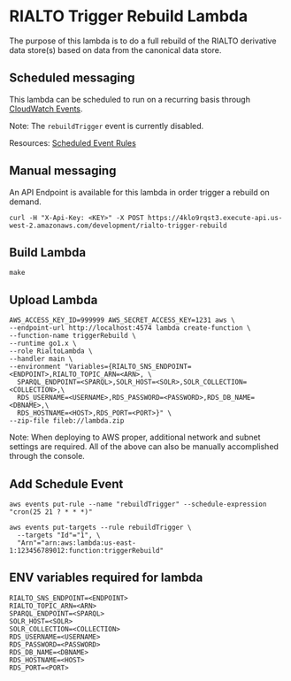 # RIALTO Trigger Rebuild Lambda

The purpose of this lambda is to do a full rebuild of the RIALTO derivative data store(s) based on data from the canonical data store.

## Scheduled messaging

This lambda can be scheduled to run on a recurring basis through [CloudWatch Events](https://docs.aws.amazon.com/AmazonCloudWatch/latest/events/WhatIsCloudWatchEvents.html).

Note: The `rebuildTrigger` event is currently disabled.

Resources: [Scheduled Event Rules](https://docs.aws.amazon.com/AmazonCloudWatch/latest/events/ScheduledEvents.html)

## Manual messaging

An API Endpoint is available for this lambda in order trigger a rebuild on demand.

```
curl -H "X-Api-Key: <KEY>" -X POST https://4klo9rqst3.execute-api.us-west-2.amazonaws.com/development/rialto-trigger-rebuild
```

## Build Lambda

```
make
```

## Upload Lambda

```
AWS_ACCESS_KEY_ID=999999 AWS_SECRET_ACCESS_KEY=1231 aws \
--endpoint-url http://localhost:4574 lambda create-function \
--function-name triggerRebuild \
--runtime go1.x \
--role RialtoLambda \
--handler main \
--environment "Variables={RIALTO_SNS_ENDPOINT=<ENDPOINT>,RIALTO_TOPIC_ARN=<ARN>, \
  SPARQL_ENDPOINT=<SPARQL>,SOLR_HOST=<SOLR>,SOLR_COLLECTION=<COLLECTION>,\
  RDS_USERNAME=<USERNAME>,RDS_PASSWORD=<PASSWORD>,RDS_DB_NAME=<DBNAME>,\
  RDS_HOSTNAME=<HOST>,RDS_PORT=<PORT>}" \
--zip-file fileb://lambda.zip
```

Note: When deploying to AWS proper, additional network and subnet settings are required. All of the above can also be manually accomplished through the console.

## Add Schedule Event

```
aws events put-rule --name "rebuildTrigger" --schedule-expression "cron(25 21 ? * * *)"
```

```
aws events put-targets --rule rebuildTrigger \
  --targets "Id"="1", \
  "Arn"="arn:aws:lambda:us-east-1:123456789012:function:triggerRebuild"
```

## ENV variables required for lambda

```
RIALTO_SNS_ENDPOINT=<ENDPOINT>
RIALTO_TOPIC_ARN=<ARN>
SPARQL_ENDPOINT=<SPARQL>
SOLR_HOST=<SOLR>
SOLR_COLLECTION=<COLLECTION>
RDS_USERNAME=<USERNAME>
RDS_PASSWORD=<PASSWORD>
RDS_DB_NAME=<DBNAME>
RDS_HOSTNAME=<HOST>
RDS_PORT=<PORT>
```
